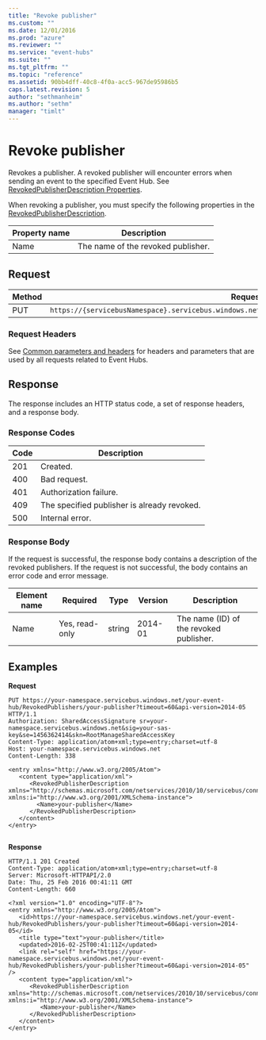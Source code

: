 ```yaml
---
title: "Revoke publisher"
ms.custom: ""
ms.date: 12/01/2016
ms.prod: "azure"
ms.reviewer: ""
ms.service: "event-hubs"
ms.suite: ""
ms.tgt_pltfrm: ""
ms.topic: "reference"
ms.assetid: 90bb4dff-40c8-4f0a-acc5-967de95986b5
caps.latest.revision: 5
author: "sethmanheim"
ms.author: "sethm"
manager: "timlt"
---
```

# Revoke publisher
Revokes a publisher. A revoked publisher will encounter errors when sending an event to the specified Event Hub. See [RevokedPublisherDescription Properties](/dotnet/api/microsoft.servicebus.messaging.revokedpublisherdescription#properties).  
  
 When revoking a publisher, you must specify the following properties in the [RevokedPublisherDescription](/dotnet/api/microsoft.servicebus.messaging.revokedpublisherdescription).  
  
|Property name|Description|  
|-------------------|-----------------|  
|Name|The name of the revoked publisher.|  
  
## Request  
  
|Method|Request URI|  
|------------|-----------------|  
|PUT|`https://{servicebusNamespace}.servicebus.windows.net/{eventHubPath}/revokedpublishers/{publisherName}`|  
  
### Request Headers  
 See [Common parameters and headers](publisher-policy-operations.md#bk_common) for headers and parameters that are used by all requests related to Event Hubs.  
  
## Response  
 The response includes an HTTP status code, a set of response headers, and a response body.  
  
### Response Codes  
  
|Code|Description|  
|----------|-----------------|  
|201|Created.|  
|400|Bad request.|  
|401|Authorization failure.|  
|409|The specified publisher is already revoked.|  
|500|Internal error.|  
  
### Response Body  
 If the request is successful, the response body contains a description of the revoked publishers. If the request is not successful, the body contains an error code and error message.  
  
|Element name|Required|Type|Version|Description|  
|------------------|--------------|----------|-------------|-----------------|  
|Name|Yes, read-only|string|2014-01|The name (ID) of the revoked publisher.|  
  
## Examples  
 **Request**  
  
```  
PUT https://your-namespace.servicebus.windows.net/your-event-hub/RevokedPublishers/your-publisher?timeout=60&api-version=2014-05 HTTP/1.1  
Authorization: SharedAccessSignature sr=your-namespace.servicebus.windows.net&sig=your-sas-key&se=1456362414&skn=RootManageSharedAccessKey  
Content-Type: application/atom+xml;type=entry;charset=utf-8  
Host: your-namespace.servicebus.windows.net  
Content-Length: 338  
  
<entry xmlns="http://www.w3.org/2005/Atom">  
   <content type="application/xml">  
      <RevokedPublisherDescription xmlns="http://schemas.microsoft.com/netservices/2010/10/servicebus/connect" xmlns:i="http://www.w3.org/2001/XMLSchema-instance">  
        <Name>your-publisher</Name>  
      </RevokedPublisherDescription>  
   </content>  
</entry>  
  
```  
  
 **Response**  
  
```  
HTTP/1.1 201 Created  
Content-Type: application/atom+xml;type=entry;charset=utf-8  
Server: Microsoft-HTTPAPI/2.0  
Date: Thu, 25 Feb 2016 00:41:11 GMT  
Content-Length: 660  
  
<?xml version="1.0" encoding="UTF-8"?>  
<entry xmlns="http://www.w3.org/2005/Atom">  
   <id>https://your-namespace.servicebus.windows.net/your-event-hub/RevokedPublishers/your-publisher?timeout=60&api-version=2014-05</id>  
   <title type="text">your-publisher</title>  
   <updated>2016-02-25T00:41:11Z</updated>  
   <link rel="self" href="https://your-namespace.servicebus.windows.net/your-event-hub/RevokedPublishers/your-publisher?timeout=60&api-version=2014-05" />  
   <content type="application/xml">  
      <RevokedPublisherDescription xmlns="http://schemas.microsoft.com/netservices/2010/10/servicebus/connect" xmlns:i="http://www.w3.org/2001/XMLSchema-instance">  
         <Name>your-publisher</Name>  
      </RevokedPublisherDescription>  
   </content>  
</entry>  
  
```
